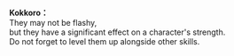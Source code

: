 # 

  
**Kokkoro：**  
They may not be flashy,  
but they have a significant effect on a character's strength.  
Do not forget to level them up alongside other skills.  
